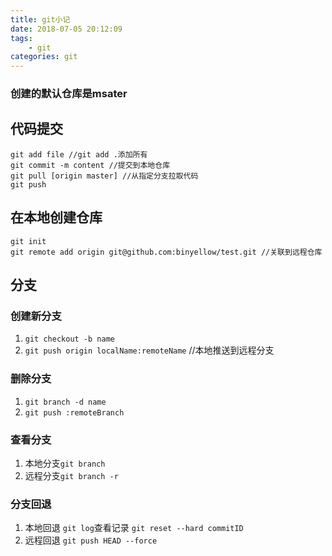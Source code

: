 ```yaml
---
title: git小记
date: 2018-07-05 20:12:09
tags:
    - git
categories: git
---
```


### 创建的默认仓库是msater

## 代码提交
```
git add file //git add .添加所有
git commit -m content //提交到本地仓库
git pull [origin master] //从指定分支拉取代码
git push
```

## 在本地创建仓库
```
git init
git remote add origin git@github.com:binyellow/test.git //关联到远程仓库
```
<!--more-->
## 分支

### 创建新分支
1. `git checkout -b name`
2. `git push origin localName:remoteName`   //本地推送到远程分支

### 删除分支
1. `git branch -d name`
2. `git push :remoteBranch`

### 查看分支
1. 本地分支`git branch`
2. 远程分支`git branch -r`

### 分支回退
1. 本地回退
    `git log`查看记录
    `git reset --hard commitID`
2. 远程回退
    `git push HEAD --force`
<!--more-->